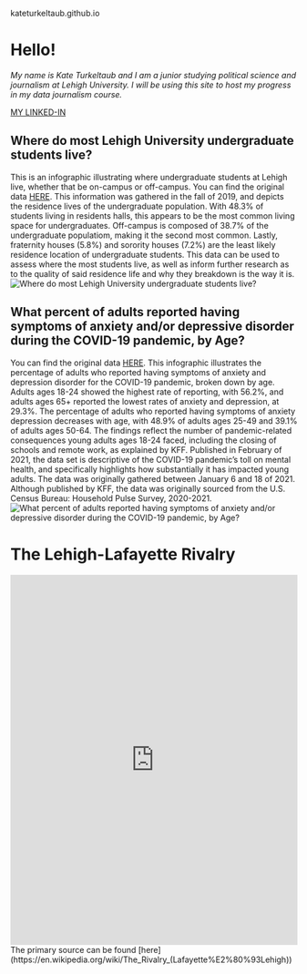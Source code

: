 kateturkeltaub.github.io
# Hello!
*My name is Kate Turkeltaub and I am a junior studying political science and journalism at Lehigh University. I will be using this site to host my progress in my data journalism course.* 

[MY LINKED-IN](https://www.linkedin.com/in/kate-turkeltaub-0b199213a/)

## Where do most Lehigh University undergraduate students live?
This is an infographic illustrating where undergraduate students at Lehigh live, whether that be on-campus or off-campus. You can find the original data [HERE](https://oirsa.lehigh.edu/sites/oirsa.lehigh.edu/files/LUprofile_2019.pdf). This information was gathered in the fall of 2019, and depicts the residence lives of the undergraduate population. With 48.3% of students living in residents halls, this appears to be the most common living space for undergraduates. Off-campus is composed of 38.7% of the undergraduate populatiom, making it the second most common. Lastly, fraternity houses (5.8%) and sorority houses (7.2%) are the least likely residence location of undergraduate students. This data can be used to assess where the most students live, as well as inform further research as to the quality of said residence life and why they breakdown is the way it is. 
![Where do most Lehigh University undergraduate students live?](https://github.com/kateturkeltaub/kateturkeltaub.github.io/blob/main/students%20live.png?raw=true)

## What percent of adults reported having symptoms of anxiety and/or depressive disorder during the COVID-19 pandemic, by Age?
You can find the original data [HERE](https://www.kff.org/coronavirus-covid-19/issue-brief/the-implications-of-covid-19-for-mental-health-and-substance-use/). 
This infographic illustrates the percentage of adults who reported having symptoms of anxiety and depression disorder for the COVID-19 pandemic, broken down by age. Adults ages 18-24 showed the highest rate of reporting, with 56.2%, and adults ages 65+ reported the lowest rates of anxiety and depression, at 29.3%. The percentage of adults who reported having symptoms of anxiety depression decreases with age, with 48.9% of adults ages 25-49 and 39.1% of adults ages 50-64. The findings reflect the number of pandemic-related consequences young adults ages 18-24 faced, including the closing of schools and remote work, as explained by KFF. Published in February of 2021, the data set is descriptive of the COVID-19 pandemic’s toll on mental health, and specifically highlights how substantially it has impacted young adults. The data was originally gathered between January 6 and 18 of 2021. Although published by KFF, the data was originally sourced from the U.S. Census Bureau: Household Pulse Survey, 2020-2021.
![What percent of adults reported having symptoms of anxiety and/or depressive disorder during the COVID-19 pandemic, by Age?](https://github.com/kateturkeltaub/kateturkeltaub.github.io/blob/main/Share%20of%20Adults%20Reporting%20Symptoms%20of%20Anxiety%20andor%20Depressive%20Disorder%20During%20the%20COVID-19%20Pandemic,%20by%20Age%20(1).png?raw=true)

# The Lehigh-Lafayette Rivalry
<iframe src='https://cdn.knightlab.com/libs/timeline3/latest/embed/index.html?source=1gyuPpuC7cukOs0tZqWsn9Jh_dFSb5EVP9PoA7cpD8kY&font=Default&lang=en&initial_zoom=2&height=650' width='100%' height='650' webkitallowfullscreen mozallowfullscreen allowfullscreen frameborder='0'></iframe>
The primary source can be found [here](https://en.wikipedia.org/wiki/The_Rivalry_(Lafayette%E2%80%93Lehigh))
